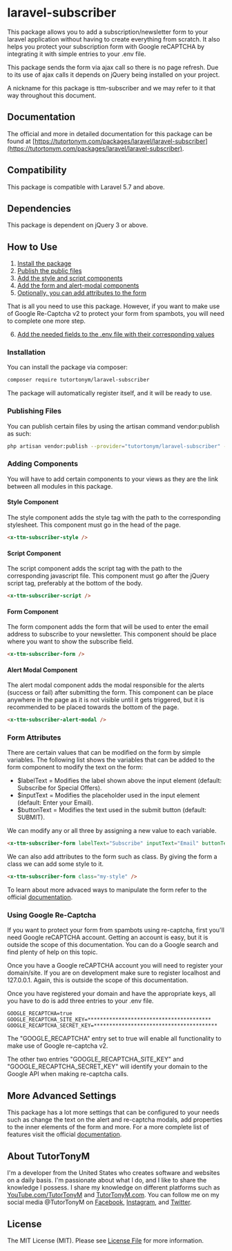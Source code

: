 # laravel-subscriber
This package allows you to add a subscription/newsletter form to your laravel application without having to create everything from scratch. It also helps you protect your subscription form with Google reCAPTCHA by integrating it with simple entries to your .env file. 

This package sends the form via ajax call so there is no page refresh. Due to its use of ajax calls it depends on jQuery being installed on your project. 

A nickname for this package is ttm-subscriber and we may refer to it that way throughout this document.

## Documentation
The official and more in detailed documentation for this package can be found at [https://tutortonym.com/packages/laravel/laravel-subscriber](https://tutortonym.com/packages/laravel/laravel-subscriber).

## Compatibility
This package is compatible with Laravel 5.7 and above.

## Dependencies
This package is dependent on jQuery 3 or above.

## How to Use
1. [Install the package](#installation)
2. [Publish the public files](#publishing-files)
3. [Add the style and script components](#adding-components)
4. [Add the form and alert-modal components](#adding-components)
5. [Optionally, you can add attributes to the form](#form-attributes)

That is all you need to use this package. However, if you want to make use of Google Re-Captcha v2 to protect your form from spambots, you will need to complete one more step.

6. [Add the needed fields to the .env file with their corresponding values](#using-google-re-captcha)

### Installation
You can install the package via composer:

```bash
composer require tutortonym/laravel-subscriber
```

The package will automatically register itself, and it will be ready to use.

### Publishing Files
You can publish certain files by using the artisan command vendor:publish as such:

```bash
php artisan vendor:publish --provider="tutortonym/laravel-subscriber" --tag="public"
```

### Adding Components
You will have to add certain components to your views as they are the link between all modules in this package.

#### Style Component
The style component adds the style tag with the path to the corresponding stylesheet. This component must go in the head of the page.

```html
<x-ttm-subscriber-style />
```

#### Script Component
The script component adds the script tag with the path to the corresponding javascript file. This component must go after the jQuery script tag, preferably at the bottom of the body.

```html
<x-ttm-subscriber-script />
```

#### Form Component
The form component adds the form that will be used to enter the email address to subscribe to your newsletter. This component should be place where you want to show the subscribe field.

```html
<x-ttm-subscriber-form />
```

#### Alert Modal Component
The alert modal component adds the modal responsible for the alerts (success or fail) after submitting the form. This component can be place anywhere in the page as it is not visible until it gets triggered, but it is recommended to be placed towards the bottom of the page.

```html
<x-ttm-subscriber-alert-modal />
```

### Form Attributes
There are certain values that can be modified on the form by simple variables. The following list shows the variables that can be added to the form component to modify the text on the form:

* $labelText = Modifies the label shown above the input element (default: Subscribe for Special Offers).
* $inputText = Modifies the placeholder used in the input element (default: Enter your Email).
* $buttonText = Modifies the text used in the submit button (default: SUBMIT).

We can modify any or all three by assigning a new value to each variable.
```html
<x-ttm-subscriber-form labelText="Subscribe" inputText="Email" buttonText="Send" />
```

We can also add attributes to the form such as class. By giving the form a class we can add some style to it.
```html
<x-ttm-subscriber-form class="my-style" />
```

To learn about more advaced ways to manipulate the form refer to the official [documentation](#documentation).

### Using Google Re-Captcha
If you want to protect your form from spambots using re-captcha, first you'll need Google reCAPTCHA account. Getting an account is easy, but it is outside the scope of this documentation. You can do a Google search and find plenty of help on this topic.

Once you have a Google reCAPTCHA account you will need to register your domain/site. If you are on development make sure to register localhost and 127.0.0.1. Again, this is outside the scope of this documentation.

Once you have registered your domain and have the appropriate keys, all you have to do is add three entries to your .env file.

```dotenv
GOOGLE_RECAPTCHA=true
GOOGLE_RECAPTCHA_SITE_KEY=****************************************
GOOGLE_RECAPTCHA_SECRET_KEY=****************************************
```

The "GOOGLE_RECAPTCHA" entry set to true will enable all functionality to make use of Google re-captcha v2.

The other two entries "GOOGLE_RECAPTCHA_SITE_KEY" and "GOOGLE_RECAPTCHA_SECRET_KEY" will identify your domain to the Google API when making re-captcha calls.

## More Advanced Settings
This package has a lot more settings that can be configured to your needs such as change the text on the alert and re-captcha modals, add properties to the inner elements of the form and more. For a more complete list of features visit the official [documentation](#documentation).

## About TutorTonyM

I'm a developer from the United States who creates software and websites on a daily basis. I'm passionate about what
I do, and I like to share the knowledge I possess. I share my knowledge on different platforms such as
[YouTube.com/TutorTonyM](https://www.youtube.com/tutortonym) and [TutorTonyM.com](https://tutortonym.com/).
You can follow me on my social media @TutorTonyM on [Facebook](http://www.facebook.com/tutortonym), 
[Instagram](https://www.instagram.com/tutortonym), and [Twitter](https://www.twitter.com/tutortonym).

## License

The MIT License (MIT). Please see [License File](LICENSE.md) for more information.
